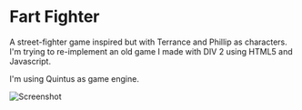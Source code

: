 # Fart Fighter


A street-fighter game inspired but with Terrance and Phillip as characters.
I'm trying to re-implement an old game I made with DIV 2 using HTML5 and Javascript.

I'm using Quintus as game engine.

![Screenshot](https://raw.github.com/polypiel/fart-fighter/master/misc/screenshot.png)
